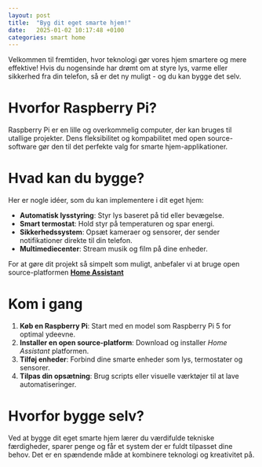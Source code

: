 ```yaml
---
layout: post
title:  "Byg dit eget smarte hjem!"
date:   2025-01-02 10:17:48 +0100
categories: smart home
---
```

Velkommen til fremtiden, hvor teknologi gør vores hjem smartere og mere effektive! Hvis du nogensinde har drømt om at styre lys, varme eller sikkerhed fra din telefon, så er det ny muligt - og du kan bygge det selv.

# Hvorfor Raspberry Pi?

Raspberry Pi er en lille og overkommelig computer, der kan bruges til utallige projekter. Dens fleksibilitet og kompabilitet med open source-software gør den til det perfekte valg for smarte hjem-applikationer.

# Hvad kan du bygge?

Her er nogle idéer, som du kan implementere i dit eget hjem:
- **Automatisk lysstyring**: Styr lys baseret på tid eller bevægelse.
- **Smart termostat**: Hold styr på temperaturen og spar energi.
- **Sikkerhedssystem**: Opsæt kameraer og sensorer, der sender notifikationer direkte til din telefon.
- **Multimediecenter**: Stream musik og film på dine enheder.

For at gøre dit projekt så simpelt som muligt, anbefaler vi at bruge open source-platformen [**Home Assistant**](https://www.home-assistant.io/)

# Kom i gang
1. **Køb en Raspberry Pi**: Start med en model som  Raspberry Pi 5 for optimal ydeevne.
2. **Installer en open source-platform**: Download og installer *Home Assistant* platformen.
3. **Tilføj enheder**: Forbind dine smarte enheder som lys, termostater og sensorer.
4. **Tilpas din opsætning**: Brug scripts eller visuelle værktøjer til at lave automatiseringer.

# Hvorfor bygge selv?
Ved at bygge dit eget smarte hjem lærer du værdifulde tekniske færdigheder, sparer penge og får et system der er fuldt tilpasset dine behov. Det er en spændende måde at kombinere teknologi og kreativitet på.